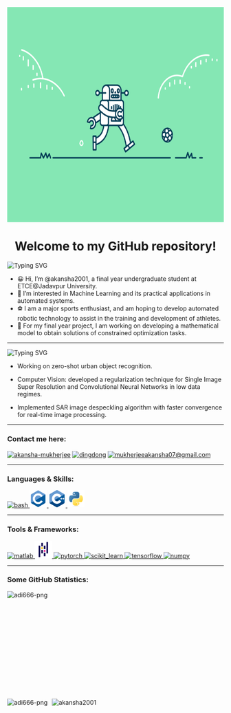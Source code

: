 <img align="center" alt="Coding" width="850" height="500" src="https://github.com/akansha2001/akansha2001/blob/main/assets/robot_soccer.gif">

<h1 align = "center"> Welcome to my GitHub repository! </h1>



![Typing SVG](https://readme-typing-svg.herokuapp.com/?lines=Primary+Interests:&color=00FF00)
- 😀 Hi, I’m @akansha2001, a final year undergraduate student at ETCE@Jadavpur University.
- 🧐 I’m interested in Machine Learning and its practical applications in automated systems.
- ⚽ I am a major sports enthusiast, and am hoping to develop automated robotic technology to assist in the training and development of athletes.
- 🧠 For my final year project, I am working on developing a mathematical model to obtain solutions of constrained optimization tasks.


---



![Typing SVG](https://readme-typing-svg.herokuapp.com/?lines=My+Work:&color=FFC0CB)

 
- Working on zero-shot urban object recognition. 

- Computer Vision: developed a regularization technique for Single Image Super Resolution and Convolutional Neural Networks in low data regimes.

- Implemented SAR image despeckling algorithm with faster convergence for real-time image processing.



---

<h3 align="left">Contact me here:</h3>
<p align="left">
<a href="https://www.linkedin.com/in/akansha-mukherjee/" target="blank"><img align="center" src="https://i.pinimg.com/originals/de/b4/6f/deb46f02a59e3b3a2aa58fac16290d63.gif" alt="akansha-mukherjee" height="50" width="50" /></a>
<a href="https://www.akansha2001.github.io" target="blank"><img align="center" src="https://zellusmarketing.com/wp-content/uploads/2021/03/icon-3s-360px.gif" alt="dingdong" height="100" width="100"/></a>
<a href="mailto:mukherjeeakansha07@gmail.com" target="blank"><img align="center" src="https://cdn.dribbble.com/users/361933/screenshots/1945591/mail.gif" alt="mukherjeeakansha07@gmail.com" height="50" width="65"/></a>
</p>

---

<h3 align="left">Languages & Skills:</h3>

<p align="left"> <a href="https://www.java.com/" target="_blank" rel="noreferrer"> <img src="https://seeklogo.com/images/J/java-logo-7F8B35BAB3-seeklogo.com.png" alt="bash" width="40" height="40"/> </a>
<a href="https://www.cprogramming.com/" target="_blank" rel="noreferrer"> <img src="https://raw.githubusercontent.com/devicons/devicon/master/icons/c/c-original.svg" alt="c" width="40" height="40"/> </a>
<a href="https://www.w3schools.com/cpp/" target="_blank" rel="noreferrer"> <img src="https://raw.githubusercontent.com/devicons/devicon/master/icons/cplusplus/cplusplus-original.svg" alt="cplusplus" width="40" height="40"/> </a>
<a href="https://www.python.org" target="_blank" rel="noreferrer"> <img src="https://raw.githubusercontent.com/devicons/devicon/master/icons/python/python-original.svg" alt="python" width="40" height="40"/> </a></p>


---

<h3 align="left">Tools & Frameworks:</h3>
<p align="left"><a href="https://www.mathworks.com/" target="_blank" rel="noreferrer"> <img src="https://upload.wikimedia.org/wikipedia/commons/2/21/Matlab_Logo.png" alt="matlab" width="40" height="40"/> </a>
<a href="https://pandas.pydata.org/" target="_blank" rel="noreferrer"> <img src="https://raw.githubusercontent.com/devicons/devicon/2ae2a900d2f041da66e950e4d48052658d850630/icons/pandas/pandas-original.svg" alt="pandas" width="40" height="40"/> </a>
<a href="https://pytorch.org/" target="_blank" rel="noreferrer"> <img src="https://www.vectorlogo.zone/logos/pytorch/pytorch-icon.svg" alt="pytorch" width="40" height="40"/> </a>
<a href="https://scikit-learn.org/" target="_blank" rel="noreferrer"> <img src="https://upload.wikimedia.org/wikipedia/commons/0/05/Scikit_learn_logo_small.svg" alt="scikit_learn" width="40" height="40"/> </a>
<a href="https://www.tensorflow.org" target="_blank" rel="noreferrer"> <img src="https://www.vectorlogo.zone/logos/tensorflow/tensorflow-icon.svg" alt="tensorflow" width="40" height="40"/> </a>
<a href="https://numpy.org/" target="_blank" rel="noreferrer"> <img src="https://seeklogo.com/images/N/numpy-logo-479C24EC79-seeklogo.com.png" alt="numpy" width="40" height="40"/> </a> </p>

---

<h3 align="left">Some GitHub Statistics:</h3>

<p><img align="left" src="https://github-readme-stats.vercel.app/api?username=akansha2001&show_icons=true&locale=en&theme=radical" width="400" height="250" alt="adi666-png" />
<img align="right" src="https://github-readme-streak-stats.herokuapp.com/?user=akansha2001&theme=radical" width="400" height="250" alt="akansha2001" />
</p>

<img align = "left" src="https://komarev.com/ghpvc/?username=adi666-png&label=Profile%20views&color=0e75b6&style=flat" alt="adi666-png" />

